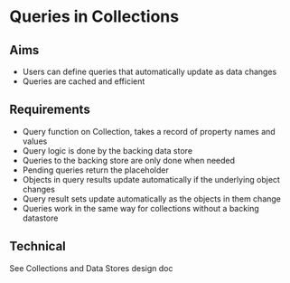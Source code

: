 Queries in Collections
======================

Aims
----

- Users can define queries that automatically update as data changes
- Queries are cached and efficient

Requirements
------------

- Query function on Collection, takes a record of property names and values
- Query logic is done by the backing data store
- Queries to the backing store are only done when needed
- Pending queries return the placeholder
- Objects in query results update automatically if the underlying object changes
- Query result sets update automatically as the objects in them change
- Queries work in the same way for collections without a backing datastore


Technical 
---------

See Collections and Data Stores design doc
